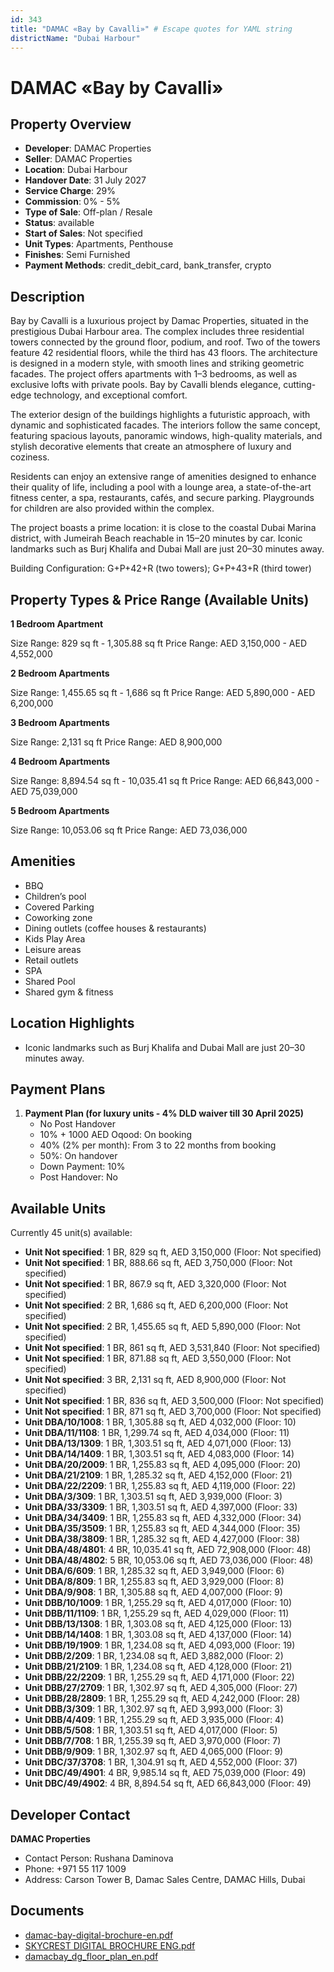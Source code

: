 ```yaml
---
id: 343
title: "DAMAC «Bay by Cavalli»" # Escape quotes for YAML string
districtName: "Dubai Harbour"
---
```


# DAMAC «Bay by Cavalli»

## Property Overview
- **Developer**: DAMAC Properties
- **Seller**: DAMAC Properties
- **Location**: Dubai Harbour
- **Handover Date**: 31 July 2027
- **Service Charge**: 29%
- **Commission**: 0% - 5%
- **Type of Sale**: Off-plan / Resale
- **Status**: available
- **Start of Sales**: Not specified
- **Unit Types**: Apartments, Penthouse
- **Finishes**: Semi Furnished
- **Payment Methods**: credit_debit_card, bank_transfer, crypto

## Description
Bay by Cavalli is a luxurious project by Damac Properties, situated in the prestigious Dubai Harbour area. The complex includes three residential towers connected by the ground floor, podium, and roof. Two of the towers feature 42 residential floors, while the third has 43 floors. The architecture is designed in a modern style, with smooth lines and striking geometric facades. The project offers apartments with 1–3 bedrooms, as well as exclusive lofts with private pools. Bay by Cavalli blends elegance, cutting-edge technology, and exceptional comfort.

The exterior design of the buildings highlights a futuristic approach, with dynamic and sophisticated facades. The interiors follow the same concept, featuring spacious layouts, panoramic windows, high-quality materials, and stylish decorative elements that create an atmosphere of luxury and coziness.

Residents can enjoy an extensive range of amenities designed to enhance their quality of life, including a pool with a lounge area, a state-of-the-art fitness center, a spa, restaurants, cafés, and secure parking. Playgrounds for children are also provided within the complex.

The project boasts a prime location: it is close to the coastal Dubai Marina district, with Jumeirah Beach reachable in 15–20 minutes by car. Iconic landmarks such as Burj Khalifa and Dubai Mall are just 20–30 minutes away.

Building Configuration: G+P+42+R (two towers); G+P+43+R (third tower)

## Property Types & Price Range (Available Units)
**1 Bedroom Apartment**

Size Range: 829 sq ft - 1,305.88 sq ft
Price Range: AED 3,150,000 - AED 4,552,000

**2 Bedroom Apartments**

Size Range: 1,455.65 sq ft - 1,686 sq ft
Price Range: AED 5,890,000 - AED 6,200,000

**3 Bedroom Apartments**

Size Range: 2,131 sq ft
Price Range: AED 8,900,000

**4 Bedroom Apartments**

Size Range: 8,894.54 sq ft - 10,035.41 sq ft
Price Range: AED 66,843,000 - AED 75,039,000

**5 Bedroom Apartments**

Size Range: 10,053.06 sq ft
Price Range: AED 73,036,000

## Amenities
- BBQ
- Children’s pool
- Covered Parking
- Coworking zone
- Dining outlets  (coffee houses & restaurants)
- Kids Play Area
- Leisure areas
- Retail outlets
- SPA
- Shared Pool
- Shared gym & fitness

## Location Highlights
- Iconic landmarks such as Burj Khalifa and Dubai Mall are just 20–30 minutes away.

## Payment Plans
1. **Payment Plan (for luxury units - 4% DLD waiver till 30 April 2025)**
   - No Post Handover
   - 10% + 1000 AED Oqood: On booking
   - 40% (2% per month): From 3 to 22 months from booking
   - 50%: On handover
   - Down Payment: 10%
   - Post Handover: No

## Available Units
Currently 45 unit(s) available:
- **Unit Not specified**: 1 BR, 829 sq ft, AED 3,150,000 (Floor: Not specified)
- **Unit Not specified**: 1 BR, 888.66 sq ft, AED 3,750,000 (Floor: Not specified)
- **Unit Not specified**: 1 BR, 867.9 sq ft, AED 3,320,000 (Floor: Not specified)
- **Unit Not specified**: 2 BR, 1,686 sq ft, AED 6,200,000 (Floor: Not specified)
- **Unit Not specified**: 2 BR, 1,455.65 sq ft, AED 5,890,000 (Floor: Not specified)
- **Unit Not specified**: 1 BR, 861 sq ft, AED 3,531,840 (Floor: Not specified)
- **Unit Not specified**: 1 BR, 871.88 sq ft, AED 3,550,000 (Floor: Not specified)
- **Unit Not specified**: 3 BR, 2,131 sq ft, AED 8,900,000 (Floor: Not specified)
- **Unit Not specified**: 1 BR, 836 sq ft, AED 3,500,000 (Floor: Not specified)
- **Unit Not specified**: 1 BR, 871 sq ft, AED 3,700,000 (Floor: Not specified)
- **Unit DBA/10/1008**: 1 BR, 1,305.88 sq ft, AED 4,032,000 (Floor: 10)
- **Unit DBA/11/1108**: 1 BR, 1,299.74 sq ft, AED 4,034,000 (Floor: 11)
- **Unit DBA/13/1309**: 1 BR, 1,303.51 sq ft, AED 4,071,000 (Floor: 13)
- **Unit DBA/14/1409**: 1 BR, 1,303.51 sq ft, AED 4,083,000 (Floor: 14)
- **Unit DBA/20/2009**: 1 BR, 1,255.83 sq ft, AED 4,095,000 (Floor: 20)
- **Unit DBA/21/2109**: 1 BR, 1,285.32 sq ft, AED 4,152,000 (Floor: 21)
- **Unit DBA/22/2209**: 1 BR, 1,255.83 sq ft, AED 4,119,000 (Floor: 22)
- **Unit DBA/3/309**: 1 BR, 1,303.51 sq ft, AED 3,939,000 (Floor: 3)
- **Unit DBA/33/3309**: 1 BR, 1,303.51 sq ft, AED 4,397,000 (Floor: 33)
- **Unit DBA/34/3409**: 1 BR, 1,255.83 sq ft, AED 4,332,000 (Floor: 34)
- **Unit DBA/35/3509**: 1 BR, 1,255.83 sq ft, AED 4,344,000 (Floor: 35)
- **Unit DBA/38/3809**: 1 BR, 1,285.32 sq ft, AED 4,427,000 (Floor: 38)
- **Unit DBA/48/4801**: 4 BR, 10,035.41 sq ft, AED 72,908,000 (Floor: 48)
- **Unit DBA/48/4802**: 5 BR, 10,053.06 sq ft, AED 73,036,000 (Floor: 48)
- **Unit DBA/6/609**: 1 BR, 1,285.32 sq ft, AED 3,949,000 (Floor: 6)
- **Unit DBA/8/809**: 1 BR, 1,255.83 sq ft, AED 3,929,000 (Floor: 8)
- **Unit DBA/9/908**: 1 BR, 1,305.88 sq ft, AED 4,007,000 (Floor: 9)
- **Unit DBB/10/1009**: 1 BR, 1,255.29 sq ft, AED 4,017,000 (Floor: 10)
- **Unit DBB/11/1109**: 1 BR, 1,255.29 sq ft, AED 4,029,000 (Floor: 11)
- **Unit DBB/13/1308**: 1 BR, 1,303.08 sq ft, AED 4,125,000 (Floor: 13)
- **Unit DBB/14/1408**: 1 BR, 1,303.08 sq ft, AED 4,137,000 (Floor: 14)
- **Unit DBB/19/1909**: 1 BR, 1,234.08 sq ft, AED 4,093,000 (Floor: 19)
- **Unit DBB/2/209**: 1 BR, 1,234.08 sq ft, AED 3,882,000 (Floor: 2)
- **Unit DBB/21/2109**: 1 BR, 1,234.08 sq ft, AED 4,128,000 (Floor: 21)
- **Unit DBB/22/2209**: 1 BR, 1,255.29 sq ft, AED 4,171,000 (Floor: 22)
- **Unit DBB/27/2709**: 1 BR, 1,302.97 sq ft, AED 4,305,000 (Floor: 27)
- **Unit DBB/28/2809**: 1 BR, 1,255.29 sq ft, AED 4,242,000 (Floor: 28)
- **Unit DBB/3/309**: 1 BR, 1,302.97 sq ft, AED 3,993,000 (Floor: 3)
- **Unit DBB/4/409**: 1 BR, 1,255.29 sq ft, AED 3,935,000 (Floor: 4)
- **Unit DBB/5/508**: 1 BR, 1,303.51 sq ft, AED 4,017,000 (Floor: 5)
- **Unit DBB/7/708**: 1 BR, 1,255.39 sq ft, AED 3,970,000 (Floor: 7)
- **Unit DBB/9/909**: 1 BR, 1,302.97 sq ft, AED 4,065,000 (Floor: 9)
- **Unit DBC/37/3708**: 1 BR, 1,304.91 sq ft, AED 4,552,000 (Floor: 37)
- **Unit DBC/49/4901**: 4 BR, 9,985.14 sq ft, AED 75,039,000 (Floor: 49)
- **Unit DBC/49/4902**: 4 BR, 8,894.54 sq ft, AED 66,843,000 (Floor: 49)

## Developer Contact
**DAMAC Properties**
- Contact Person: Rushana Daminova
- Phone: +971 55 117 1009
- Address: Carson Tower B, Damac Sales Centre, DAMAC Hills, Dubai

## Documents
- [damac-bay-digital-brochure-en.pdf](https://cdn.geniemap.net/2024/01/26/HbWIPJcmh3YugpzVhpwYAdA17PpR8MCMmtg4H1lX.pdf)
- [SKYCREST DIGITAL BROCHURE ENG.pdf](https://cdn.geniemap.net/2023/07/13/vLyJuiOK1inii3iAUEmmUDaELl57VRLnsldTH0Hg.pdf)
- [damacbay_dg_floor_plan_en.pdf](https://cdn.geniemap.net/2024/01/26/pXU61AkY0s115jjrXmNEIsAuel0soD0sabfiROmz.pdf)
